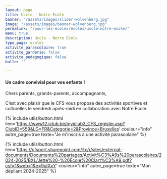 ```yaml
---
layout: page
title: Uccle - Notre Ecole
banner: "/assets/images/slider-wolvenberg.jpg"
image: "/assets/images/banner-wolvenberg.jpg"
permalink: "/pour-les-ecoles/ecoles/uccle-notre-ecole/"
menu: true
description: Uccle - Notre Ecole
type_page: ecoles
activite_parascolaire: true
activite_garderie: false
activite_pedagogique: false
bulle: ''

---
```

#### **Un cadre convivial pour vos enfants !**

Chers parents, grands-parents, accompagnants, 

C’est avec plaisir que le CFS vous propose des activités sportives et culturelles le vendredi après-midi en collaboration avec Notre Ecole.

{% include utils/button.html  
lien='https://www12.iclub.be/myiclub3_CFS_register.asp?ClubID=559&LG=FR&Categorie=2&Province=Bruxelles' couleur="info" autre_page=true texte="Je m'inscris à une activité parascolaire" %}

{% include utils/button.html lien='https://cfsport.sharepoint.com/:b:/r/sites/external-documents/Documents%20partages/Activit%C3%A9s%20parascolaires/2024-2025/BXL/Jette%20-%20Ecole%20Clart%C3%A9.pdf?csf=1&web=1&e=9uIXxY' couleur="info" autre_page=true texte="Mon dépliant 2024-2025" %}